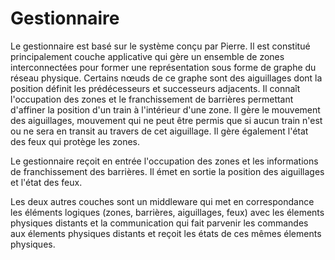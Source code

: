 # Gestionnaire

Le gestionnaire est basé sur le système conçu par Pierre. Il est constitué principalement couche applicative qui gère un ensemble de zones interconnectées pour former une représentation sous forme de graphe du réseau physique. Certains nœuds de ce graphe sont des aiguillages dont la position définit les prédécesseurs et successeurs adjacents. Il connaît l'occupation des zones et le franchissement de barrières permettant d'affiner la position d'un train à l'intérieur d'une zone. Il gère le mouvement des aiguillages, mouvement qui ne peut être permis que si aucun train n'est ou ne sera en transit au travers de cet aiguillage. Il gère également l'état des feux qui protège les zones.

Le gestionnaire reçoit en entrée l'occupation des zones et les informations de franchissement des barrières. Il émet en sortie la position des aiguillages et l'état des feux.

Les deux autres couches sont un middleware qui met en correspondance les éléments logiques (zones, barrières, aiguillages, feux) avec les élements physiques distants et la communication qui fait parvenir les commandes aux élements physiques distants et reçoit les états de ces mêmes élements physiques.
